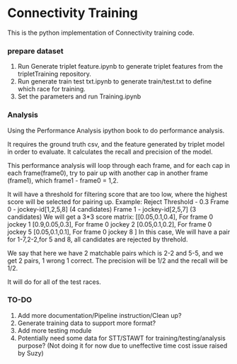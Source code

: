 # Connectivity Training #

This is the python implementation of Connectivity training code.

### prepare dataset
1. Run Generate triplet feature.ipynb to generate triplet features from the tripletTraining repository.
2. Run generate train test txt.ipynb to generate train/test.txt to define which race for training.
3. Set the parameters and run Training.ipynb

### Analysis
Using the Performance Analysis ipython book to do performance analysis.

It requires the ground truth csv, and the feature generated by triplet model in order to evaluate.
It calculates the recall and precision of the model.

This performance analysis will loop through each frame, and for each cap in each frame(frame0), try to
pair up with another cap in another frame (frame1), which frame1 - frame0 = 1,2.

It will have a threshold for filtering score that are too low, where the highest score will be selected for pairing up.
Example:
Reject Threshold - 0.3
Frame 0 - jockey-id[1,2,5,8] (4 candidates)
Frame 1 - jockey-id[2,5,7] (3 candidates)
We will get a 3*3 score matrix:
[[0.05,0.1,0.4], For frame 0 jockey 1
 [0.9,0.05,0.3], For frame 0 jockey 2
 [0.05,0.1,0.2], For frame 0 jockey 5
 [0.05,0.1,0.1], For frame 0 jockey 8
]
In this case, We will have a pair for 1-7,2-2,for 5 and 8, all candidates are rejected by threhold.

We say that here we have 2 matchable pairs which is 2-2 and 5-5, and we get 2 pairs, 1 wrong 1 correct.
The precision will be 1/2 and the recall will be 1/2.

It will do for all of the test races.

### TO-DO

1. Add more documentation/Pipeline instruction/Clean up?
2. Generate training data to support more format?
3. Add more testing module
4. Potentially need some data for STT/STAWT for training/testing/analysis purpose? (Not doing it for now due to uneffective time cost issue raised by Suzy)